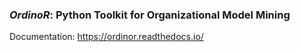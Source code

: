 ### *OrdinoR*: Python Toolkit for Organizational Model Mining

Documentation: https://ordinor.readthedocs.io/
